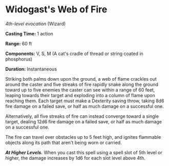 # Widogast's Web of Fire
*4th-level evocation* (Wizard)

**Casting Time:** 1 action

**Range:** 60 ft

**Components:** V, S, M (A cat's cradle of thread or string coated in phosphorus)

**Duration:** Instantaneous

Striking both palms down upon the ground, a web of flame crackles out around the caster and five streaks of fire rapidly snake along the ground toward up to five enemies the caster can see within a range of 60 feet, leaping towards their target and exploding into a column of flame upon reaching them. Each target must make a Dexterity saving throw, taking 8d6 fire damage on a failed save, or half as much damage on a successful one.

Alternatively, all five streaks of fire can instead converge toward a single target, dealing 12d6 fire damage on a failed save, or half as much damage on a successful one.

The fire can travel over obstacles up to 5 feet high, and ignites flammable objects along its path that aren't being worn or carried.

***At Higher Levels.*** When you cast this spell using a spell slot of 5th level or higher, the damage increases by 1d6 for each slot level above 4th.
